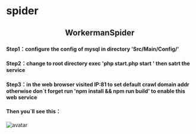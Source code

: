 # spider
## <p style="text-align:center">WorkermanSpider</p>


#### Step1：configure the config of mysql in directory 'Src/Main/Config/'


#### Step2：change to root directory exec 'php start.php start ' then satrt the service


#### Step3：in the web browser visited IP:81 to set default crawl domain addr otherwise don`t forget run 'npm install && npm run build' to enable this web service


#### Then you`ll see this：


![avatar](https://image-1253145602.cos.ap-shanghai.myqcloud.com/4855A51B-0F93-41a3-8279-D8E9540BE0B9.png)
